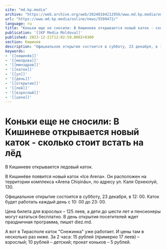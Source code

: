 ```yaml
---
site: "md.kp.media"
archive: "https://web.archive.org/web/20240104212956/www.md.kp.media/online/news/5599472/"
url: "https://www.md.kp.media/online/news/5599472/"
language: ru
title: "Коньки еще не сносили: В Кишиневе открывается новый каток - сколько стоит встать на лёд"
publication: '[[KP Media Moldova]]'
published: 2023-12-21T12:02:59.000Z+0300
section: Кишинев
description: "Официальное открытие состоится в субботу, 23 декабря, в 12:00"
keywords:
- '[[кишинёв]]'
- '[[молдова]]'
- '[[минздрав]]'
- '[[каток]]'
- '[[ул]]'
- '[[день]]'
- '[[открытие]]'
- '[[лей]]'
- '[[взрослый]]'
- '[[цена]]'
---
```


# Коньки еще не сносили: В Кишиневе открывается новый каток - сколько стоит встать на лёд

В Кишиневе открывается ледовый каток.

В Кишинёве появится новый каток «Ice Arena». Он расположен на территории комплекса «Arena Chișinău», по адресу ул. Каля Орхеюлуй, 130.

Официальное открытие состоится в субботу, 23 декабря, в 12: 00. Каток будет работать каждый день с 10: 00 до 23: 00.

Цена билета для взрослых – 125 леев, а дети до шести лет и пенсионеры могут кататься бесплатно. В день открытия посетителей ждет праздничная программа, пишет diez.md.

А вот в Тирасполе каток "Снежинка" уже работает. И цены там в несколько раз ниже. За 2 часа: 15 рублей (примерно 17 леев) – взрослый; 10 рублей – детский; прокат коньков – 5 рублей.